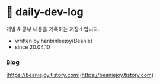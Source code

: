 # 📖 daily-dev-log
개발 &amp; 공부 내용을 기록하는 저장소입니다.

- written by hanbinleejoy(Beanie)
- since 20.04.10

### Blog
[https://beaniejoy.tistory.com](https://beaniejoy.tistory.com)
